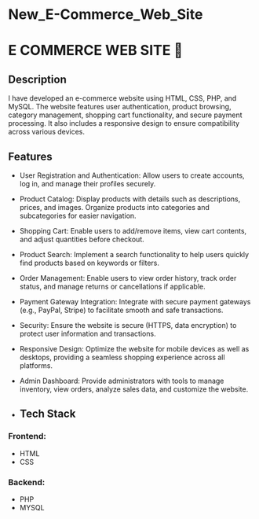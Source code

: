 # New_E-Commerce_Web_Site
# E COMMERCE WEB SITE 📝

## Description
I have developed an e-commerce website using HTML, CSS, PHP, and MySQL. The website features user authentication, product browsing, category management, shopping cart functionality, and secure payment processing. It also includes a responsive design to ensure compatibility across various devices.
## Features
- User Registration and Authentication: Allow users to create accounts, log in, and manage their profiles securely.

- Product Catalog: Display products with details such as descriptions, prices, and images. Organize products into categories and subcategories for easier navigation.

- Shopping Cart: Enable users to add/remove items, view cart contents, and adjust quantities before checkout.

- Product Search: Implement a search functionality to help users quickly find products based on keywords or filters.

- Order Management: Enable users to view order history, track order status, and manage returns or cancellations if applicable.

- Payment Gateway Integration: Integrate with secure payment gateways (e.g., PayPal, Stripe) to facilitate smooth and safe transactions.

- Security: Ensure the website is secure (HTTPS, data encryption) to protect user information and transactions.

- Responsive Design: Optimize the website for mobile devices as well as desktops, providing a seamless shopping experience across all platforms.
  
- Admin Dashboard: Provide administrators with tools to manage inventory, view orders, analyze sales data, and customize the website.

- ## Tech Stack
### Frontend:
- HTML
- CSS

### Backend:
- PHP
- MYSQL

